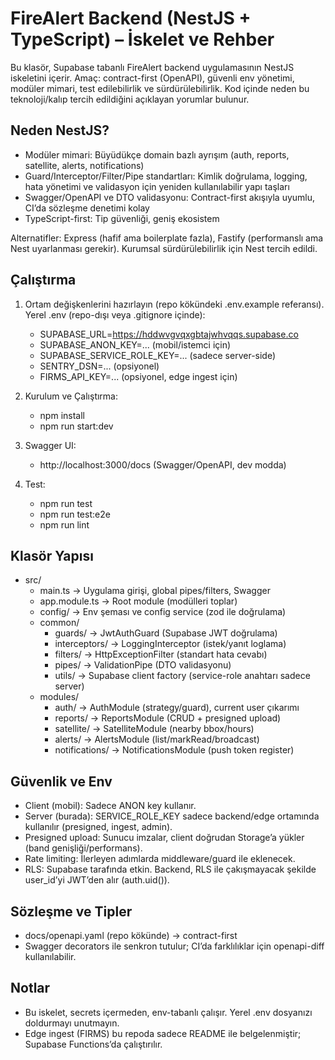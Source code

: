 # FireAlert Backend (NestJS + TypeScript) – İskelet ve Rehber

Bu klasör, Supabase tabanlı FireAlert backend uygulamasının NestJS iskeletini içerir. Amaç: contract-first (OpenAPI), güvenli env yönetimi, modüler mimari, test edilebilirlik ve sürdürülebilirlik. Kod içinde neden bu teknoloji/kalıp tercih edildiğini açıklayan yorumlar bulunur.

## Neden NestJS?
- Modüler mimari: Büyüdükçe domain bazlı ayrışım (auth, reports, satellite, alerts, notifications)
- Guard/Interceptor/Filter/Pipe standartları: Kimlik doğrulama, logging, hata yönetimi ve validasyon için yeniden kullanılabilir yapı taşları
- Swagger/OpenAPI ve DTO validasyonu: Contract-first akışıyla uyumlu, CI’da sözleşme denetimi kolay
- TypeScript-first: Tip güvenliği, geniş ekosistem

Alternatifler: Express (hafif ama boilerplate fazla), Fastify (performanslı ama Nest uyarlanması gerekir). Kurumsal sürdürülebilirlik için Nest tercih edildi.

## Çalıştırma

1) Ortam değişkenlerini hazırlayın (repo kökündeki .env.example referansı).
   Yerel .env (repo-dışı veya .gitignore içinde):
   - SUPABASE_URL=https://hddwvgvqxgbtajwhvqqs.supabase.co
   - SUPABASE_ANON_KEY=... (mobil/istemci için)
   - SUPABASE_SERVICE_ROLE_KEY=... (sadece server-side)
   - SENTRY_DSN=... (opsiyonel)
   - FIRMS_API_KEY=... (opsiyonel, edge ingest için)

2) Kurulum ve Çalıştırma:
   - npm install
   - npm run start:dev

3) Swagger UI:
   - http://localhost:3000/docs (Swagger/OpenAPI, dev modda)

4) Test:
   - npm run test
   - npm run test:e2e
   - npm run lint

## Klasör Yapısı

- src/
  - main.ts             → Uygulama girişi, global pipes/filters, Swagger
  - app.module.ts       → Root module (modülleri toplar)
  - config/             → Env şeması ve config service (zod ile doğrulama)
  - common/
    - guards/           → JwtAuthGuard (Supabase JWT doğrulama)
    - interceptors/     → LoggingInterceptor (istek/yanıt loglama)
    - filters/          → HttpExceptionFilter (standart hata cevabı)
    - pipes/            → ValidationPipe (DTO validasyonu)
    - utils/            → Supabase client factory (service-role anahtarı sadece server)
  - modules/
    - auth/             → AuthModule (strategy/guard), current user çıkarımı
    - reports/          → ReportsModule (CRUD + presigned upload)
    - satellite/        → SatelliteModule (nearby bbox/hours)
    - alerts/           → AlertsModule (list/markRead/broadcast)
    - notifications/    → NotificationsModule (push token register)

## Güvenlik ve Env

- Client (mobil): Sadece ANON key kullanır. 
- Server (burada): SERVICE_ROLE_KEY sadece backend/edge ortamında kullanılır (presigned, ingest, admin).
- Presigned upload: Sunucu imzalar, client doğrudan Storage’a yükler (band genişliği/performans).
- Rate limiting: İlerleyen adımlarda middleware/guard ile eklenecek.
- RLS: Supabase tarafında etkin. Backend, RLS ile çakışmayacak şekilde user_id’yi JWT’den alır (auth.uid()).

## Sözleşme ve Tipler

- docs/openapi.yaml (repo kökünde) → contract-first
- Swagger decorators ile senkron tutulur; CI’da farklılıklar için openapi-diff kullanılabilir.

## Notlar

- Bu iskelet, secrets içermeden, env-tabanlı çalışır. Yerel .env dosyanızı doldurmayı unutmayın.
- Edge ingest (FIRMS) bu repoda sadece README ile belgelenmiştir; Supabase Functions’da çalıştırılır.
